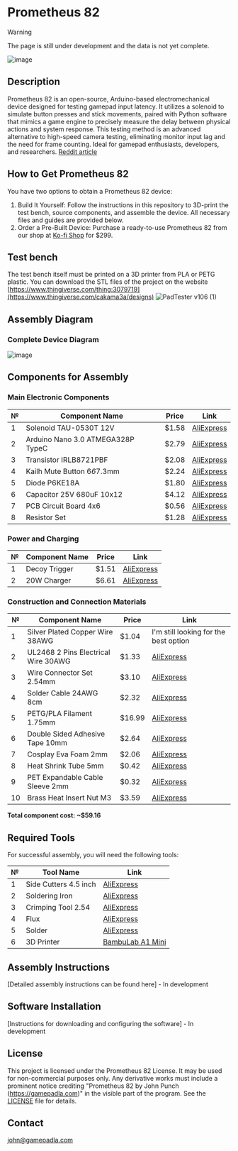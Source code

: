 # Prometheus 82
> [!WARNING]
> The page is still under development and the data is not yet complete.

![image](https://github.com/user-attachments/assets/c381a466-5ec2-460f-a508-51514bf5bfd5)

## Description
Prometheus 82 is an open-source, Arduino-based electromechanical device designed for testing gamepad input latency. It utilizes a solenoid to simulate button presses and stick movements, paired with Python software that mimics a game engine to precisely measure the delay between physical actions and system response. This testing method is an advanced alternative to high-speed camera testing, eliminating monitor input lag and the need for frame counting. Ideal for gamepad enthusiasts, developers, and researchers. [Reddit article](https://www.reddit.com/r/Controller/comments/1i5uglp/gamepad_punch_tester_a_new_method_for_testing/) 

## How to Get Prometheus 82
You have two options to obtain a Prometheus 82 device:  
1. Build It Yourself: Follow the instructions in this repository to 3D-print the test bench, source components, and assemble the device. All necessary files and guides are provided below.
2. Order a Pre-Built Device: Purchase a ready-to-use Prometheus 82 from our shop at [Ko-fi Shop](https://ko-fi.com/gamepadla/shop?g=3) for $299.

## Test bench
The test bench itself must be printed on a 3D printer from PLA or PETG plastic. You can download the STL files of the project on the website [https://www.thingiverse.com/thing:3079719](https://www.thingiverse.com/cakama3a/designs)
![PadTester v106 (1)](https://github.com/user-attachments/assets/a75fc10b-8110-416a-8f8a-26b7f26e1005)

## Assembly Diagram

### Complete Device Diagram
![image](https://github.com/user-attachments/assets/39a846e3-c9c2-45e3-8988-d850116b56fa)


## Components for Assembly

### Main Electronic Components
| № | Component Name | Price | Link |
|---|----------------|-------|------|
| 1 | Solenoid TAU-0530T 12V | $1.58 | [AliExpress](https://s.click.aliexpress.com/e/_olUL07J) |
| 2 | Arduino Nano 3.0 ATMEGA328P TypeC | $2.79 | [AliExpress](https://s.click.aliexpress.com/e/_oDnDkCb) |
| 3 | Transistor IRLB8721PBF | $2.08 | [AliExpress](https://s.click.aliexpress.com/e/_oEGL679) |
| 4 | Kailh Mute Button 6*6*7.3mm | $2.24 | [AliExpress](https://s.click.aliexpress.com/e/_om11hvf) |
| 5 | Diode P6KE18A | $1.80 | [AliExpress](https://s.click.aliexpress.com/e/_oFMCugb) |
| 6 | Capacitor 25V 680uF 10x12 | $4.12 | [AliExpress](https://www.aliexpress.com/item/1005003020234581.html) |
| 7 | PCB Circuit Board 4x6 | $0.56 | [AliExpress](https://s.click.aliexpress.com/e/_opZCvzR) |
| 8 | Resistor Set | $1.28 | [AliExpress](https://s.click.aliexpress.com/e/_oBNMBNX) |

### Power and Charging
| № | Component Name | Price | Link |
|---|----------------|-------|------|
| 1 | Decoy Trigger | $1.51 | [AliExpress](https://s.click.aliexpress.com/e/_oBGoF71) |
| 2 | 20W Charger | $6.61 | [AliExpress](https://s.click.aliexpress.com/e/_okS7gqX) |

### Construction and Connection Materials
| № | Component Name | Price | Link |
|---|----------------|-------|------|
| 1 | Silver Plated Copper Wire 38AWG | $1.04 | I'm still looking for the best option |
| 2 | UL2468 2 Pins Electrical Wire 30AWG | $1.33 | [AliExpress](https://s.click.aliexpress.com/e/_oDjYJVX) |
| 3 | Wire Connector Set 2.54mm | $3.10 | [AliExpress](https://s.click.aliexpress.com/e/_oElq2W9) |
| 4 | Solder Cable 24AWG 8cm | $2.32 | [AliExpress](https://s.click.aliexpress.com/e/_olvnxRB) |
| 5 | PETG/PLA Filament 1.75mm | $16.99 | [AliExpress](https://s.click.aliexpress.com/e/_oFkcL3T) |
| 6 | Double Sided Adhesive Tape 10mm | $2.64 | [AliExpress](https://www.aliexpress.com/item/1005007294703509.html) |
| 7 | Cosplay Eva Foam 2mm | $2.06 | [AliExpress](https://s.click.aliexpress.com/e/_opseJQv) |
| 8 | Heat Shrink Tube 5mm | $0.42 | [AliExpress](https://s.click.aliexpress.com/e/_oEHmeLX) |
| 9 | PET Expandable Cable Sleeve 2mm | $0.32 | [AliExpress](https://s.click.aliexpress.com/e/_opZIqHF) |
| 10 | Brass Heat Insert Nut M3 | $3.59 | [AliExpress](https://s.click.aliexpress.com/e/_oCiDrMZ) |

**Total component cost: ~$59.16**

## Required Tools

For successful assembly, you will need the following tools:

| № | Tool Name | Link |
|---|-----------|------|
| 1 | Side Cutters 4.5 inch | [AliExpress](https://s.click.aliexpress.com/e/_oF9KQnh) |
| 2 | Soldering Iron | [AliExpress](https://s.click.aliexpress.com/e/_oF9euD9) |
| 3 | Crimping Tool 2.54 | [AliExpress](https://s.click.aliexpress.com/e/_oD0rvjH) |
| 4 | Flux | [AliExpress](https://s.click.aliexpress.com/e/_opcxu03) |
| 5 | Solder | [AliExpress](https://s.click.aliexpress.com/e/_oF4jIPD) |
| 6 | 3D Printer | [BambuLab A1 Mini](https://bambulab.com/en/a1-mini) |

## Assembly Instructions

[Detailed assembly instructions can be found here] - In development

## Software Installation

[Instructions for downloading and configuring the software] - In development

## License
This project is licensed under the Prometheus 82 License. It may be used for non-commercial purposes only. Any derivative works must include a prominent notice crediting "Prometheus 82 by John Punch (https://gamepadla.com)" in the visible part of the program. See the [LICENSE](LICENSE) file for details.

## Contact
john@gamepadla.com
